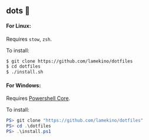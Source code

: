dots 💾
---
#### For Linux:
Requires ``stow``, ``zsh``.

To install:
```bash
$ git clone https://github.com/lamekino/dotfiles
$ cd dotfiles
$ ./install.sh
```

#### For Windows:
Requires [Powershell Core](https://github.com/powershell/powershell).

To install:
```powershell
PS> git clone "https://github.com/lamekino/dotfiles"
PS> cd .\dotfiles
PS> .\install.ps1
```
